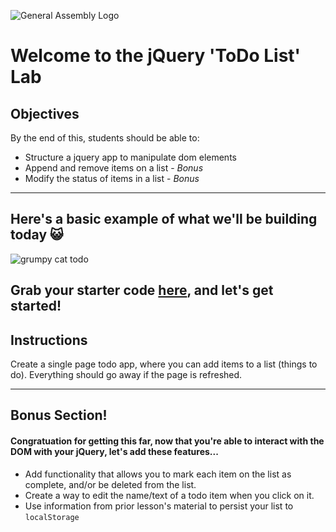 ![General Assembly Logo](https://camo.githubusercontent.com/6ce15b81c1f06d716d753a61f5db22375fa684da/68747470733a2f2f67612d646173682e73332e616d617a6f6e6177732e636f6d2f70726f64756374696f6e2f6173736574732f6c6f676f2d39663838616536633963333837313639306533333238306663663535376633332e706e67)

# Welcome to the jQuery 'ToDo List' Lab

## Objectives

By the end of this, students should be able to:

- Structure a jquery app to manipulate dom elements
- Append and remove items on a list  - *Bonus*
- Modify the status of items in a list - *Bonus*
<hr>

## Here's a basic example of what we'll be building today 😺

![grumpy cat todo](https://git.generalassemb.ly/raw/WDIplus-ATX/jQuery-Todo-List/master/assets/grumpy_cat_todo.jpg)


## Grab your starter code [here](https://git.generalassemb.ly/WDIplus-ATX/jQuery-Todo-List/tree/master/Starter-Code), and let's get started!

## Instructions

Create a single page todo app, where you can add items to a list (things to do). Everything should go away if the page is refreshed.
<hr>

## Bonus Section!

#### Congratuation for getting this far, now that you're able to interact with the DOM with your jQuery, let's add these features...

- Add functionality that allows you to mark each item on the list as complete, and/or be deleted from the list. 
- Create a way to edit the name/text of a todo item when you click on it.
- Use information from prior lesson's material to persist your list to ```localStorage```
